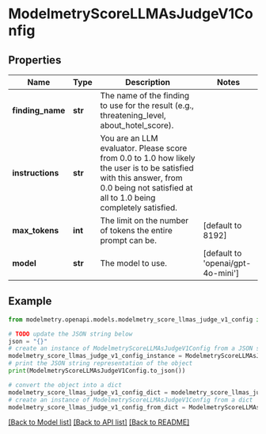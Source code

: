 # ModelmetryScoreLLMAsJudgeV1Config


## Properties

Name | Type | Description | Notes
------------ | ------------- | ------------- | -------------
**finding_name** | **str** | The name of the finding to use for the result (e.g., threatening_level, about_hotel_score). | 
**instructions** | **str** | You are an LLM evaluator. Please score from 0.0 to 1.0 how likely the user is to be satisfied with this answer, from 0.0 being not satisfied at all to 1.0 being completely satisfied. | 
**max_tokens** | **int** | The limit on the number of tokens the entire prompt can be. | [default to 8192]
**model** | **str** | The model to use. | [default to 'openai/gpt-4o-mini']

## Example

```python
from modelmetry.openapi.models.modelmetry_score_llmas_judge_v1_config import ModelmetryScoreLLMAsJudgeV1Config

# TODO update the JSON string below
json = "{}"
# create an instance of ModelmetryScoreLLMAsJudgeV1Config from a JSON string
modelmetry_score_llmas_judge_v1_config_instance = ModelmetryScoreLLMAsJudgeV1Config.from_json(json)
# print the JSON string representation of the object
print(ModelmetryScoreLLMAsJudgeV1Config.to_json())

# convert the object into a dict
modelmetry_score_llmas_judge_v1_config_dict = modelmetry_score_llmas_judge_v1_config_instance.to_dict()
# create an instance of ModelmetryScoreLLMAsJudgeV1Config from a dict
modelmetry_score_llmas_judge_v1_config_from_dict = ModelmetryScoreLLMAsJudgeV1Config.from_dict(modelmetry_score_llmas_judge_v1_config_dict)
```
[[Back to Model list]](../README.md#documentation-for-models) [[Back to API list]](../README.md#documentation-for-api-endpoints) [[Back to README]](../README.md)


